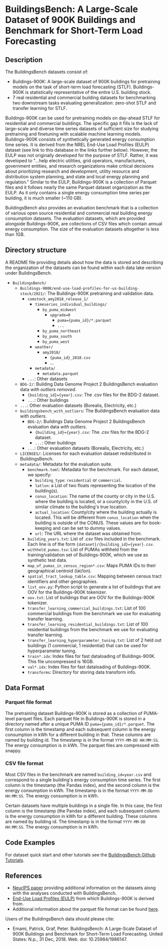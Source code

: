 # BuildingsBench: A Large-Scale Dataset of 900K Buildings and Benchmark for Short-Term Load Forecasting

## Description

The BuildingsBench datasets consist of:

  - Buildings-900K: A large-scale dataset of 900K buildings for pretraining models on the task of short-term load forecasting (STLF). Buildings-900K is statistically representative of the entire U.S. building stock.
  - 7 real residential and commercial building datasets for benchmarking two downstream tasks evaluating generalization: zero-shot STLF and transfer learning for STLF.

Buildings-900K can be used for pretraining models on day-ahead STLF for residential and commercial buildings. The specific gap it fills is the lack of large-scale and diverse time series datasets of sufficient size 
for studying pretraining and finetuning with scalable machine learning models. Buildings-900K consists of synthetically generated energy consumption time series. It is derived from the NREL End-Use Load Profiles (EULP) 
dataset (see link to this database in the links further below). However, the EULP was not originally developed for the purpose of STLF. Rather, it was developed to "...help electric utilities, grid operators, 
manufacturers, government entities, and research organizations make critical decisions about prioritizing research and development, utility resource and distribution system planning, and state and local energy planning 
and regulation." Similar to the EULP, Buildings-900K is a collection of Parquet files and it follows nearly the same Parquet dataset organization as the EULP. As it only contains a single energy consumption time series 
per building, it is much smaller (~110 GB). 

BuildingsBench also provides an evaluation benchmark that is a collection of various open source residential and commercial real building energy consumption datasets. The evaluation datasets, which are provided alongside 
Buildings-900K, are collections of CSV files which contain annual energy consumption. The size of the evaluation datasets altogether is less than 1GB.

## Directory structure

A README file providing details about how the data is stored and describing the organization of the datasets can be found within each data lake version under BuildingsBench.

- `BuildingsBench/`
    - `Buildings-900K/end-use-load-profiles-for-us-building-stock/2021/`: The Buildings-900K pretraining and validation data.
        - `comstock_amy2018_release_1/`
            - `timeseries_individual_buildings/`
                - `by_puma_midwest`
                    - `upgrade=0`
                        - `puma={puma_id}/*.parquet`
                        - `...`
                - `by_puma_northeast`
                - `by_puma_south`
                - `by_puma_west`
            - `weather/`
                - `amy2018/`
                    - `{puma_id}_2018.csv`
                    - ...
            - `metadata/`
                - `metadata.parquet`
        - `...`: Other datasets            
    - `BDG-2/`: Building Data Genome Project 2 BuildingsBench evaluation data *with outliers removed*. 
        -  `{building_id}={year}.csv`: The .csv files for the BDG-2 dataset.
        - `...`: Other buildings
    - `...`: Other evaluation datasets (Borealis, Electricity, etc.)
    - `buildingsbench_with_outliers`: The BuildingsBench evaluation data *with outliers*.
        - `BDG-2/`: Buildings Data Genome Project 2 BuildingsBench evaluation data *with outliers*. 
            -  `{building_id}={year}.csv`: The .csv files for the BDG-2 dataset.
            - `...`: Other buildings
        - `...`: Other evaluation datasets (Borealis, Electricity, etc.)
    - `LICENSES/`: Licenses for each evaluation dataset redistributed in BuildingsBench. 
    - `metadata/`: Metadata for the evaluation suite.
        - `benchmark.toml`: Metadata for the benchmark. For each dataset, we specify:
            - `building_type`: `residential` or `commercial`.
            - `latlon`: a List of two floats representing the location of the building(s).
            - `conus_location`: The name of the county or city in the U.S. where the building is located, or a county/city in the U.S. of similar climate to the building's true location.
            - `actual_location`: County/city where the building actually is located. This will be different from `conus_location` when the building is outside of the CONUS. These values are for book-keeping and can be set to dummy values.
            - `url`: The URL where the dataset was obtained from.
        - `building_years.txt`: List of .csv files included in the benchmark. Each line is of the form `{dataset}/{building_id}={year}.csv`.
        - `withheld_pumas.tsv`: List of PUMAs withheld from the training/validation set of Buildings-900K, which we use as synthetic test data.
        - `map_of_pumas_in_census_region*.csv`: Maps PUMA IDs to their geographical centroid (lat/lon).
        - `spatial_tract_lookup_table.csv`: Mapping between census tract identifiers and other geographies.
        - `list_oov.py`: Python script to generate a list of buildings that are OOV for the Buildings-900K tokenizer.
        - `oov.txt`: List of buildings that are OOV for the Buildings-900K tokenizer.
        - `transfer_learning_commercial_buildings.txt`: List of 100 commercial buildings from the benchmark we use for evaluating transfer learning.
        - `transfer_learning_residential_buildings.txt`: List of 100 residential buildings from the benchmark we use for evaluating transfer learning.
        - `transfer_learning_hyperparameter_tuning.txt`: List of 2 held out buildings (1 commercial, 1 residential) that can be used for hyperparameter tuning.
        - `train*.idx`: Index files for fast dataloading of Buildings-900K. This file uncompressed is 16GB. 
        - `val*.idx`: Index files for fast dataloading of Buildings-900K.
        - `transforms`: Directory for storing data transform info.

## Data Format

### Parquet file format

  The pretraining dataset Buildings-900K is stored as a collection of PUMA-level parquet files.
  Each parquet file in Buildings-900K is stored in a directory named after a unique PUMA ID `puma={puma_id}/*.parquet`. The first column is the timestamp and 
  each subsequent column is the energy consumption in kWh for a different building in that. These columns are named by building id. The timestamp is in the 
  format `YYYY-MM-DD HH:MM:SS`. The energy consumption is in kWh.
  The parquet files are compressed with snappy.

### CSV file format

Most CSV files in the benchmark are named `building_id=year.csv` and correspond to a single building's energy consumption time series. The first column is the 
timestamp (the Pandas index), and the second column is the energy consumption in kWh. The timestamp is in the format `YYYY-MM-DD HH:MM:SS`. The energy consumption is in kWh. 

Certain datasets have multiple buildings in a single file. In this case, the first column is the timestamp (the Pandas index), and each subsequent column is the energy 
consumption in kWh for a different building. These columns are named by building id. The timestamp is in the format `YYYY-MM-DD HH:MM:SS`. The energy consumption is in kWh.

## Code Examples
For dataset quick start and other tutorials see the [BuildingsBench Github Tutorials](https://github.com/NREL/BuildingsBench/tree/main/tutorials).

## References

- [NeurIPS paper](https://arxiv.org/abs/2307.00142) providing additional information on the datasets along with the analyses conducted with BuildingsBench.
- [End-Use Load Profiles (EULP)](https://data.openei.org/submissions/4520) from which Buildings-900K is derived from.
- Additional information about the parquet file format can be found [here](https://parquet.apache.org/).

Users of the BuildingsBench data should please cite:
- Emami, Patrick, Graf, Peter. BuildingsBench: A Large-Scale Dataset of 900K Buildings and Benchmark for Short-Term Load Forecasting. United States: N.p., 31 Dec, 2018. Web. doi: 10.25984/1986147.

